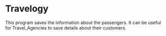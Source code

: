 # Travelogy
This program saves the information about the passengers. It can be useful for Travel_Agencies to save details about their customers.  
